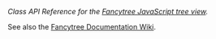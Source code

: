 *Class API Reference for the [Fancytree JavaScript tree view](https://github.com/mar10/fancytree/).*

See also the [Fancytree Documentation Wiki](https://github.com/mar10/fancytree/wiki/).
